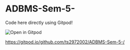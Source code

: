 # ADBMS-Sem-5-

Code here directly using Gitpod!

![Open in Gitpod](https://gitpod.io/button/open-in-gitpod.svg)

https://gitpod.io/github.com/ts2972002/ADBMS-Sem-5-/
